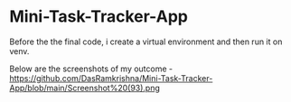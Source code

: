 # Mini-Task-Tracker-App
Before the the final code, i create a virtual environment and then run it on venv.

Below are the screenshots of my outcome -
https://github.com/DasRamkrishna/Mini-Task-Tracker-App/blob/main/Screenshot%20(93).png
